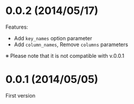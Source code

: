 # 0.0.2 (2014/05/17)

Features:

- Add `key_names` option parameter
- Add `column_names`, Remove `columns` parameters

※ Please note that it is not compatible with v.0.0.1


# 0.0.1 (2014/05/05)

First version
